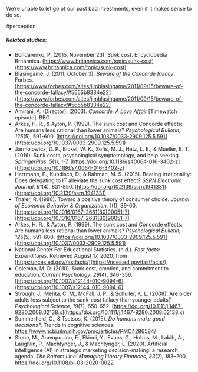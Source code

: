 We’re unable to let go of our past bad investments, even if it makes sense to do so.

#perception 

##### Related studies: 

- Bondarenko, P. (2015, November 23). _Sunk cost_. Encyclopedia Britannica. [https://www.britannica.com/topic/sunk-cost](https://www.britannica.com/topic/sunk-cost)
- Blasingame, J. (2011, October 3). _Beware of the Concorde fallacy_. Forbes. [https://www.forbes.com/sites/jimblasingame/2011/09/15/beware-of-the-concorde-fallacy/#5655b8334e22](https://www.forbes.com/sites/jimblasingame/2011/09/15/beware-of-the-concorde-fallacy/#5655b8334e22)
- Amirani, A. (Director). (2003). _Concorde: A Love Affair_ [Timewatch episode]. BBC.
- Arkes, H. R., & Ayton, P. (1999). The sunk cost and Concorde effects: Are humans less rational than lower animals? _Psychological Bulletin_, _125_(5), 591-600. [https://doi.org/10.1037/0033-2909.125.5.591](https://doi.org/10.1037/0033-2909.125.5.591)
- Jarmolowicz, D. P., Bickel, W. K., Sofis, M. J., Hatz, L. E., & Mueller, E. T. (2016). Sunk costs, psychological symptomology, and help seeking. _SpringerPlus_, _5_(1), 1-7. [https://doi.org/10.1186/s40064-016-3402-z](https://doi.org/10.1186/s40064-016-3402-z)
- Herrmann, P., Kundisch, D., & Rahman, M. S. (2015). Beating irrationality: Does delegating to IT alleviate the sunk cost effect? _SSRN Electronic Journal_, _61_(4), 831-850. [https://doi.org/10.2139/ssrn.1941331](https://doi.org/10.2139/ssrn.1941331)
- Thaler, R. (1980). Toward a positive theory of consumer choice. _Journal of Economic Behavior & Organization_, _1_(1), 39-60. [https://doi.org/10.1016/0167-2681(80)90051-7](https://doi.org/10.1016/0167-2681(80)90051-7)
- Arkes, H. R., & Ayton, P. (1999). The sunk cost and Concorde effects: Are humans less rational than lower animals? _Psychological Bulletin_, _125_(5), 591-600. [https://doi.org/10.1037/0033-2909.125.5.591](https://doi.org/10.1037/0033-2909.125.5.591)
- National Center For Educational Statistics. (n.d.). _Fast facts: Expenditures_. Retrieved August 17, 2020, from [https://nces.ed.gov/fastfacts/](https://nces.ed.gov/fastfacts/)
- Coleman, M. D. (2010). Sunk cost, emotion, and commitment to education. _Current Psychology_, _29_(4), 346-356. [https://doi.org/10.1007/s12144-010-9094-6](https://doi.org/10.1007/s12144-010-9094-6)
- Strough, J., Mehta, C. M., McFall, J. P., & Schuller, K. L. (2008). Are older adults less subject to the sunk-cost fallacy than younger adults? _Psychological Science_, _19_(7), 650-652. [https://doi.org/10.1111/j.1467-9280.2008.02138.x](https://doi.org/10.1111/j.1467-9280.2008.02138.x)
- Summerfield, C., & Tsetsos, K. (2015). _Do humans make good decisions?_. Trends in cognitive sciences. https://www.ncbi.nlm.nih.gov/pmc/articles/PMC4286584/
- Stone, M., Aravopoulou, E., Ekinci, Y., Evans, G., Hobbs, M., Labib, A., Laughlin, P., Machtynger, J., & Machtynger, L. (2020). Artificial intelligence (AI) in strategic marketing decision-making: a research agenda. _The Bottom Line: Managing Library Finances_, _33_(2), 183–200. https://doi.org/10.1108/bl-03-2020-0022

